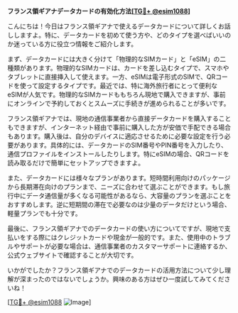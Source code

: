 **フランス領ギアナデータカードの有効化方法[[TG💪+ @esim1088](https://t.me/s/esim1088)]**

こんにちは！今日はフランス領ギアナで使えるデータカードについて詳しくお話ししますよ。特に、データカードを初めて使う方や、どのタイプを選べばいいのか迷っている方に役立つ情報をご紹介します。

まず、データカードには大きく分けて「物理的なSIMカード」と「eSIM」の二種類があります。物理的なSIMカードは、カードを差し込むタイプで、スマホやタブレットに直接挿入して使えます。一方、eSIMは電子形式のSIMで、QRコードを使って設定するタイプです。最近では、特に海外旅行者にとって便利なeSIMが人気です。物理的なSIMカードももちろん現地で購入できますが、事前にオンラインで予約しておくとスムーズに手続きが進められることが多いです。

フランス領ギアナでは、現地の通信事業者から直接データカードを購入することもできますが、インターネット経由で事前に購入した方が安価で手配できる場合もあります。購入後は、自分のデバイスに適応させるために必要な設定を行う必要があります。具体的には、データカードのSIM番号やPIN番号を入力したり、通信プロファイルをインストールしたりします。特にeSIMの場合、QRコードを読み取るだけで簡単にセットアップできますよ。

また、データカードには様々なプランがあります。短時間利用向けのパッケージから長期滞在向けのプランまで、ニーズに合わせて選ぶことができます。もし旅行中にデータ通信量が多くなる可能性があるなら、大容量のプランを選ぶことをおすすめします。逆に短期間の滞在で必要なのは少量のデータだけという場合、軽量プランでも十分です。

最後に、フランス領ギアナでのデータカードの使い方についてですが、現地で支払いをする際にはクレジットカードや現金が一般的です。また、使用中のトラブルやサポートが必要な場合は、通信事業者のカスタマーサポートに連絡するか、公式ウェブサイトで確認することが大切です。

いかがでしたか？フランス領ギアナでのデータカードの活用方法について少し理解が深まったのではないでしょうか。興味のある方はぜひ一度試してみてくださいね！

[[TG💪+ @esim1088](https://t.me/s/esim1088) ![Image](https://i.postimg.cc/Y0z9fWf4/image.png)]